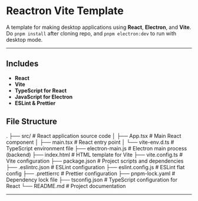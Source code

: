 # Reactron Vite Template

A template for making desktop applications using **React**, **Electron**, and **Vite**.
Do `pnpm install` after cloning repo, and `pnpm electron:dev` to run with desktop mode.

---

## Includes

- **React**
- **Vite**
- **TypeScript for React**
- **JavaScript for Electron**
- **ESLint & Prettier**

## File Structure

.
├── src/                      # React application source code
│   ├── App.tsx               # Main React component
│   ├── main.tsx              # React entry point
│   └── vite-env.d.ts         # TypeScript environment file
├── electron-main.js          # Electron main process (backend)
├── index.html                # HTML template for Vite
├── vite.config.ts            # Vite configuration
├── package.json              # Project scripts and dependencies
├── .eslintrc.json            # ESLint configuration
├── eslint.config.js          # ESLint flat config
├── .prettierrc               # Prettier configuration
├── pnpm-lock.yaml            # Dependency lock file
├── tsconfig.json             # TypeScript configuration for React
└── README.md                 # Project documentation

---
